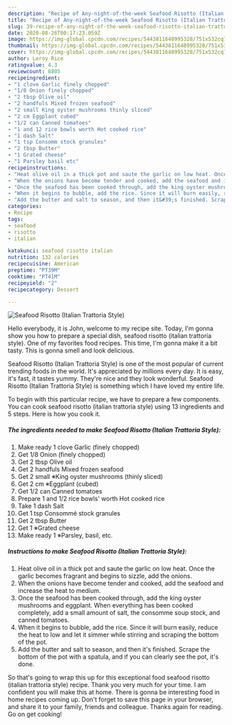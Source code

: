 ```yaml
---
description: "Recipe of Any-night-of-the-week Seafood Risotto (Italian Trattoria Style)"
title: "Recipe of Any-night-of-the-week Seafood Risotto (Italian Trattoria Style)"
slug: 39-recipe-of-any-night-of-the-week-seafood-risotto-italian-trattoria-style
date: 2020-08-26T00:17:23.059Z
image: https://img-global.cpcdn.com/recipes/5443811648995328/751x532cq70/seafood-risotto-italian-trattoria-style-recipe-main-photo.jpg
thumbnail: https://img-global.cpcdn.com/recipes/5443811648995328/751x532cq70/seafood-risotto-italian-trattoria-style-recipe-main-photo.jpg
cover: https://img-global.cpcdn.com/recipes/5443811648995328/751x532cq70/seafood-risotto-italian-trattoria-style-recipe-main-photo.jpg
author: Leroy Rice
ratingvalue: 4.3
reviewcount: 8805
recipeingredient:
- "1 clove Garlic finely chopped"
- "1/8 Onion finely chopped"
- "2 tbsp Olive oil"
- "2 handfuls Mixed frozen seafood"
- "2 small King oyster mushrooms thinly sliced"
- "2 cm Eggplant cubed"
- "1/2 can Canned tomatoes"
- "1 and 12 rice bowls worth Hot cooked rice"
- "1 dash Salt"
- "1 tsp Consomm stock granules"
- "2 tbsp Butter"
- "1 Grated cheese"
- "1 Parsley basil etc"
recipeinstructions:
- "Heat olive oil in a thick pot and saute the garlic on low heat. Once the garlic becomes fragrant and begins to sizzle, add the onions."
- "When the onions have become tender and cooked, add the seafood and increase the heat to medium."
- "Once the seafood has been cooked through, add the king oyster mushrooms and eggplant. When everything has been cooked completely, add a small amount of salt, the consomme soup stock, and canned tomatoes."
- "When it begins to bubble, add the rice. Since it will burn easily, reduce the heat to low and let it simmer while stirring and scraping the bottom of the pot."
- "Add the butter and salt to season, and then it&#39;s finished. Scrape the bottom of the pot with a spatula, and if you can clearly see the pot, it&#39;s done."
categories:
- Recipe
tags:
- seafood
- risotto
- italian

katakunci: seafood risotto italian 
nutrition: 132 calories
recipecuisine: American
preptime: "PT39M"
cooktime: "PT41M"
recipeyield: "2"
recipecategory: Dessert

---
```



![Seafood Risotto (Italian Trattoria Style)](https://img-global.cpcdn.com/recipes/5443811648995328/751x532cq70/seafood-risotto-italian-trattoria-style-recipe-main-photo.jpg)

Hello everybody, it is John, welcome to my recipe site. Today, I'm gonna show you how to prepare a special dish, seafood risotto (italian trattoria style). One of my favorites food recipes. This time, I'm gonna make it a bit tasty. This is gonna smell and look delicious.



Seafood Risotto (Italian Trattoria Style) is one of the most popular of current trending foods in the world. It's appreciated by millions every day. It is easy, it's fast, it tastes yummy. They're nice and they look wonderful. Seafood Risotto (Italian Trattoria Style) is something which I have loved my entire life.


To begin with this particular recipe, we have to prepare a few components. You can cook seafood risotto (italian trattoria style) using 13 ingredients and 5 steps. Here is how you cook it.

<!--inarticleads1-->

##### The ingredients needed to make Seafood Risotto (Italian Trattoria Style):

1. Make ready 1 clove Garlic (finely chopped)
1. Get 1/8 Onion (finely chopped)
1. Get 2 tbsp Olive oil
1. Get 2 handfuls Mixed frozen seafood
1. Get 2 small ※King oyster mushrooms (thinly sliced)
1. Get 2 cm ※Eggplant (cubed)
1. Get 1/2 can Canned tomatoes
1. Prepare 1 and 1/2 rice bowls&#39; worth Hot cooked rice
1. Take 1 dash Salt
1. Get 1 tsp Consommé stock granules
1. Get 2 tbsp Butter
1. Get 1 ※Grated cheese
1. Make ready 1 ※Parsley, basil, etc.




<!--inarticleads2-->

##### Instructions to make Seafood Risotto (Italian Trattoria Style):

1. Heat olive oil in a thick pot and saute the garlic on low heat. Once the garlic becomes fragrant and begins to sizzle, add the onions.
1. When the onions have become tender and cooked, add the seafood and increase the heat to medium.
1. Once the seafood has been cooked through, add the king oyster mushrooms and eggplant. When everything has been cooked completely, add a small amount of salt, the consomme soup stock, and canned tomatoes.
1. When it begins to bubble, add the rice. Since it will burn easily, reduce the heat to low and let it simmer while stirring and scraping the bottom of the pot.
1. Add the butter and salt to season, and then it&#39;s finished. Scrape the bottom of the pot with a spatula, and if you can clearly see the pot, it&#39;s done.




So that's going to wrap this up for this exceptional food seafood risotto (italian trattoria style) recipe. Thank you very much for your time. I am confident you will make this at home. There is gonna be interesting food in home recipes coming up. Don't forget to save this page in your browser, and share it to your family, friends and colleague. Thanks again for reading. Go on get cooking!
